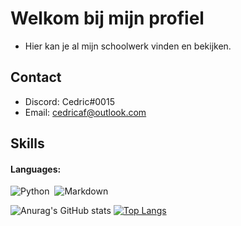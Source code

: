 

# Welkom bij mijn profiel

* Hier kan je al mijn schoolwerk vinden en bekijken.

## Contact
* Discord: Cedric#0015
* Email: cedricaf@outlook.com


## Skills

#### Languages:

![Python](https://img.shields.io/badge/Python-3776AB?style=for-the-badge&logo=python&logoColor=white)&nbsp;
![Markdown](https://img.shields.io/badge/markdown-%23000000.svg?style=for-the-badge&logo=markdown&logoColor=white)

![Anurag's GitHub stats](https://github-readme-stats.vercel.app/api?username=cedricaf&show_icons=true&theme=dark)
[![Top Langs](https://github-readme-stats.vercel.app/api/top-langs/?username=cedricaf)](https://github.com/anuraghazra/github-readme-stats)
